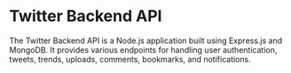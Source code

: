 # Twitter Backend API

The Twitter Backend API is a Node.js application built using Express.js and MongoDB. It provides various endpoints for handling user authentication, tweets, trends, uploads, comments, bookmarks, and notifications.
